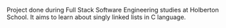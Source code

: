 Project done during Full Stack Software Engineering studies at Holberton School. It aims to learn about singly linked lists in C language.
